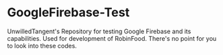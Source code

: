 # GoogleFirebase-Test
UnwilledTangent's Repository for testing Google Firebase and its capabilities. Used for development of RobinFood. There's no point for you to look into these codes.
